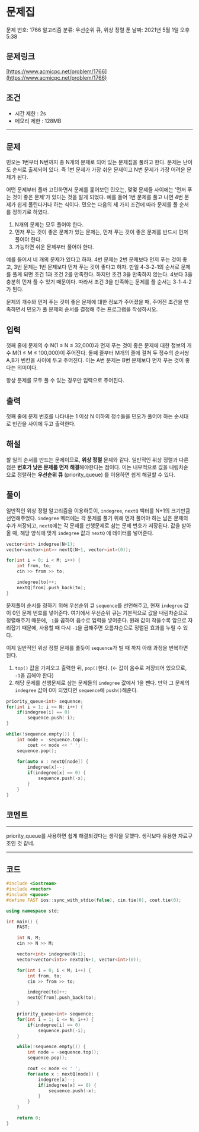 # 문제집

문제 번호: 1766
알고리즘 분류: 우선순위 큐, 위상 정렬
푼 날짜: 2021년 5월 1일 오후 5:38

## 문제링크

[https://www.acmicpc.net/problem/1766](https://www.acmicpc.net/problem/1766)

## 조건

- 시간 제한 : 2s
- 메모리 제한 : 128MB

---

## 문제

민오는 1번부터 N번까지 총 N개의 문제로 되어 있는 문제집을 풀려고 한다. 문제는 난이도 순서로 출제되어 있다. 즉 1번 문제가 가장 쉬운 문제이고 N번 문제가 가장 어려운 문제가 된다.

어떤 문제부터 풀까 고민하면서 문제를 훑어보던 민오는, 몇몇 문제들 사이에는 '먼저 푸는 것이 좋은 문제'가 있다는 것을 알게 되었다. 예를 들어 1번 문제를 풀고 나면 4번 문제가 쉽게 풀린다거나 하는 식이다. 민오는 다음의 세 가지 조건에 따라 문제를 풀 순서를 정하기로 하였다.

1. N개의 문제는 모두 풀어야 한다.
2. 먼저 푸는 것이 좋은 문제가 있는 문제는, 먼저 푸는 것이 좋은 문제를 반드시 먼저 풀어야 한다.
3. 가능하면 쉬운 문제부터 풀어야 한다.

예를 들어서 네 개의 문제가 있다고 하자. 4번 문제는 2번 문제보다 먼저 푸는 것이 좋고, 3번 문제는 1번 문제보다 먼저 푸는 것이 좋다고 하자. 만일 4-3-2-1의 순서로 문제를 풀게 되면 조건 1과 조건 2를 만족한다. 하지만 조건 3을 만족하지 않는다. 4보다 3을 충분히 먼저 풀 수 있기 때문이다. 따라서 조건 3을 만족하는 문제를 풀 순서는 3-1-4-2가 된다.

문제의 개수와 먼저 푸는 것이 좋은 문제에 대한 정보가 주어졌을 때, 주어진 조건을 만족하면서 민오가 풀 문제의 순서를 결정해 주는 프로그램을 작성하시오.

## 입력

첫째 줄에 문제의 수 N(1 ≤ N ≤ 32,000)과 먼저 푸는 것이 좋은 문제에 대한 정보의 개수 M(1 ≤ M ≤ 100,000)이 주어진다. 둘째 줄부터 M개의 줄에 걸쳐 두 정수의 순서쌍 A,B가 빈칸을 사이에 두고 주어진다. 이는 A번 문제는 B번 문제보다 먼저 푸는 것이 좋다는 의미이다.

항상 문제를 모두 풀 수 있는 경우만 입력으로 주어진다.

## 출력

첫째 줄에 문제 번호를 나타내는 1 이상 N 이하의 정수들을 민오가 풀어야 하는 순서대로 빈칸을 사이에 두고 출력한다.

## 해설

할 일의 순서를 만드는 문제이므로, **위상 정렬** 문제와 같다. 일반적인 위상 정렬과 다른 점은 **번호가 낮은 문제를 먼저 해결**해야한다는 점이다. 이는 내부적으로 값을 내림차순으로 정렬하는 **우선순위 큐** (priority_queue) 를 이용하면 쉽게 해결할 수 있다. 

## 풀이

일반적인 위상 정렬 알고리즘을 이용하듯이, `indegree`, `nextQ` 벡터를 N+1의 크기만큼 선언해주었다. `indegree` 벡터에는 각 문제를 풀기 위해 먼저 풀어야 하는 남은 문제의 수가 저장되고, `nextQ`에는 각 문제를 선행문제로 삼는 문제 번호가 저장된다. 값을 받아올 때, 해당 양식에 맞게 `indegree` 값과 `nextQ` 에 데이터를 넣어준다.

```cpp
vector<int> indegree(N+1);
vector<vector<int>> nextQ(N+1, vector<int>(0));

for(int i = 0; i < M; i++) {
    int from, to;
    cin >> from >> to;

    indegree[to]++;
    nextQ[from].push_back(to);
}

```

문제풀이 순서를 정하기 위해 우선순위 큐 `sequence`를 선언해주고, 현재 `indegree` 값이 0인 문제 번호를 넣어준다. 여기에서 우선순위 큐는 기본적으로 값을 내림차순으로 정렬해주기 때문에, `-1`을 곱하여 음수로 입력을 넣어준다. 원래 값이 작을수록 앞으로 자리잡기 때문에, 사용할 때 다시 `-1`을 곱해주면 오름차순으로 정렬된 효과를 누릴 수 있다.

이제 일반적인 위상 정렬 문제를 풀듯이 `sequence`가 빌 때 까지 아래 과정을 반복하면 된다.

1. `top()` 값을 가져오고 출력한 뒤, `pop()`한다. (← 값이 음수로 저장되어 있으므로, `-1`을 곱해야 한다)
2. 해당 문제를 선행문제로 삼는 문제들의 `indegree` 값에서 1을 뺀다. 만약 그 문제의 `indegree` 값이 0이 되었다면 `sequence`에 `push()`해준다. 

```cpp
priority_queue<int> sequence;
for(int i = 1; i <= N; i++) {
    if(indegree[i] == 0)
        sequence.push(-i);
}

while(!sequence.empty()) {
    int node = -sequence.top();
		cout << node << ' ';
    sequence.pop();
    
    for(auto x : nextQ[node]) {
        indegree[x]--;
        if(indegree[x] == 0) {
            sequence.push(-x);
        }
    }
}
```

## 코멘트

---

priority_queue를 사용하면 쉽게 해결되겠다는 생각을 못했다. 생각보다 유용한 자료구조인 것 같네.

---

## 코드

```cpp
#include <iostream>
#include <vector>
#include <queue>
#define FAST ios::sync_with_stdio(false), cin.tie(0), cout.tie(0);

using namespace std;

int main() {
    FAST;

    int N, M;
    cin >> N >> M;

    vector<int> indegree(N+1);
    vector<vector<int>> nextQ(N+1, vector<int>(0));

    for(int i = 0; i < M; i++) {
        int from, to;
        cin >> from >> to;

        indegree[to]++;
        nextQ[from].push_back(to);
    }

    priority_queue<int> sequence;
    for(int i = 1; i <= N; i++) {
        if(indegree[i] == 0)
            sequence.push(-i);
    }

    while(!sequence.empty()) {
        int node = -sequence.top();
        sequence.pop();

        cout << node << ' ';
        for(auto x : nextQ[node]) {
            indegree[x]--;
            if(indegree[x] == 0) {
                sequence.push(-x);
            }
        }
    }

    return 0;
}
```